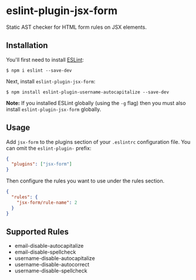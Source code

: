 # eslint-plugin-jsx-form

Static AST checker for HTML form rules on JSX elements.

## Installation

You'll first need to install [ESLint](http://eslint.org):

```
$ npm i eslint --save-dev
```

Next, install `eslint-plugin-jsx-form`:

```
$ npm install eslint-plugin-username-autocapitalize --save-dev
```

**Note:** If you installed ESLint globally (using the `-g` flag) then you must also install `eslint-plugin-jsx-form` globally.

## Usage

Add `jsx-form` to the plugins section of your `.eslintrc` configuration file. You can omit the `eslint-plugin-` prefix:

```json
{
  "plugins": ["jsx-form"]
}
```

Then configure the rules you want to use under the rules section.

```json
{
  "rules": {
    "jsx-form/rule-name": 2
  }
}
```

## Supported Rules

- email-disable-autocapitalize
- email-disable-spellcheck
- username-disable-autocapitalize
- username-disable-autocorrect
- username-disable-spellcheck
